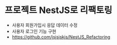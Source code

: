 # 프로젝트 NestJS로 리팩토링

- 사용자 회원가입시 응답 데이터 수정
- 사용자 로그인 기능 구현
- https://github.com/jsjsjskjs/NestJS_Refactoring